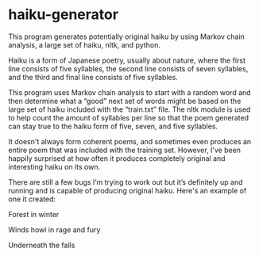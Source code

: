 # haiku-generator

This program generates potentially original haiku by using Markov chain analysis, a large set of haiku, nltk, and python. 

Haiku is a form of Japanese poetry, usually about nature, where the first line consists of five syllables, the second line consists of seven syllables, and the third and final line consists of five syllables. 

This program uses Markov chain analysis to start with a random word and then determine what a “good” next set of words might be based on the large set of haiku included with the “train.txt” file. The nltk module is used to help count the amount of syllables per line so that the poem generated can stay true to the haiku form of five, seven, and five syllables.

It doesn't always form coherent poems, and sometimes even produces an entire poem that was included with the training set. However, I’ve been happily surprised at how often it produces completely original and interesting haiku on its own.

There are still a few bugs I’m trying to work out but it’s definitely up and running and is capable of producing original haiku. Here's an example of one it created:


Forest in winter

Winds howl in rage and fury

Underneath the falls
